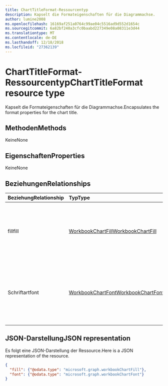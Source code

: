 ```yaml
---
title: ChartTitleFormat-Ressourcentyp
description: Kapselt die Formateigenschaften für die Diagrammachse.
author: lumine2008
ms.openlocfilehash: 16169af251a0764c99ae04c5516ad9d552d1654c
ms.sourcegitcommit: 6a82bf240a3cfc0baabd227349e08a08311e3d44
ms.translationtype: MT
ms.contentlocale: de-DE
ms.lasthandoff: 12/18/2018
ms.locfileid: "27362139"
---
```

# <a name="charttitleformat-resource-type"></a><span data-ttu-id="d5d80-103">ChartTitleFormat-Ressourcentyp</span><span class="sxs-lookup"><span data-stu-id="d5d80-103">ChartTitleFormat resource type</span></span>

<span data-ttu-id="d5d80-104">Kapselt die Formateigenschaften für die Diagrammachse.</span><span class="sxs-lookup"><span data-stu-id="d5d80-104">Encapsulates the format properties for the chart title.</span></span>


## <a name="methods"></a><span data-ttu-id="d5d80-105">Methoden</span><span class="sxs-lookup"><span data-stu-id="d5d80-105">Methods</span></span>
<span data-ttu-id="d5d80-106">Keine</span><span class="sxs-lookup"><span data-stu-id="d5d80-106">None</span></span>

## <a name="properties"></a><span data-ttu-id="d5d80-107">Eigenschaften</span><span class="sxs-lookup"><span data-stu-id="d5d80-107">Properties</span></span>
<span data-ttu-id="d5d80-108">Keine</span><span class="sxs-lookup"><span data-stu-id="d5d80-108">None</span></span>

## <a name="relationships"></a><span data-ttu-id="d5d80-109">Beziehungen</span><span class="sxs-lookup"><span data-stu-id="d5d80-109">Relationships</span></span>
| <span data-ttu-id="d5d80-110">Beziehung</span><span class="sxs-lookup"><span data-stu-id="d5d80-110">Relationship</span></span> | <span data-ttu-id="d5d80-111">Typ</span><span class="sxs-lookup"><span data-stu-id="d5d80-111">Type</span></span>   |<span data-ttu-id="d5d80-112">Beschreibung</span><span class="sxs-lookup"><span data-stu-id="d5d80-112">Description</span></span>|
|:---------------|:--------|:----------|
|<span data-ttu-id="d5d80-113">fill</span><span class="sxs-lookup"><span data-stu-id="d5d80-113">fill</span></span>|[<span data-ttu-id="d5d80-114">WorkbookChartFill</span><span class="sxs-lookup"><span data-stu-id="d5d80-114">WorkbookChartFill</span></span>](chartfill.md)|<span data-ttu-id="d5d80-p101">Stellt die Füllung eines Objekts dar, einschließlich Informationen zur Hintergrundformatierung. Schreibgeschützt.</span><span class="sxs-lookup"><span data-stu-id="d5d80-p101">Represents the fill format of an object, which includes background formatting information. Read-only.</span></span>|
|<span data-ttu-id="d5d80-117">Schriftart</span><span class="sxs-lookup"><span data-stu-id="d5d80-117">font</span></span>|[<span data-ttu-id="d5d80-118">WorkbookChartFont</span><span class="sxs-lookup"><span data-stu-id="d5d80-118">WorkbookChartFont</span></span>](chartfont.md)|<span data-ttu-id="d5d80-p102">Stellt die Zeichenformatierung (Schriftart, Schriftgrad, Farbe usw.) für das aktuelle Objekt dar. Schreibgeschützt.</span><span class="sxs-lookup"><span data-stu-id="d5d80-p102">Represents the font attributes (font name, font size, color, etc.) for the current object. Read-only.</span></span>|



## <a name="json-representation"></a><span data-ttu-id="d5d80-121">JSON-Darstellung</span><span class="sxs-lookup"><span data-stu-id="d5d80-121">JSON representation</span></span>

<span data-ttu-id="d5d80-122">Es folgt eine JSON-Darstellung der Ressource.</span><span class="sxs-lookup"><span data-stu-id="d5d80-122">Here is a JSON representation of the resource.</span></span>

<!--{
  "blockType": "resource",
  "optionalProperties": [],
  "baseType": "microsoft.graph.entity",
  "@odata.type": "microsoft.graph.workbookChartTitleFormat"
}-->

```json
{
  "fill": {"@odata.type": "microsoft.graph.workbookChartFill"},
  "font": {"@odata.type": "microsoft.graph.workbookChartFont"}
}
```

<!-- uuid: 8fcb5dbc-d5aa-4681-8e31-b001d5168d79
2015-10-25 14:57:30 UTC -->
<!-- {
  "type": "#page.annotation",
  "description": "ChartAreaFormat resource",
  "keywords": "",
  "section": "documentation",
  "tocPath": ""
}-->
